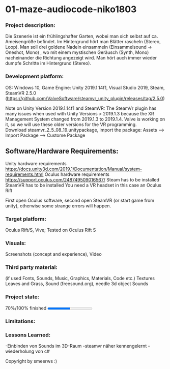 # 01-maze-audiocode-niko1803

### Project description: 
Die Szenerie ist ein frühlingshafter Garten, wobei man sich selbst auf ca. Ameisengröße befindet. Im Hintergrund hört man Blätter rascheln (Stereo, Loop). Man soll drei goldene Nadeln einsammeln (Einsammelsound -> Oneshot, Mono) , wo mit einem mystischen Geräusch (Synth, Mono) nacheinander die Richtung angezeigt wird. Man hört auch immer wieder dumpfe Schritte im Hintergrund (Stereo). 

### Development platform: 
OS: Windows 10, Game Engine: Unity 2019.1.14f1, Visual Studio 2019, Steam,  
SteamVR 2.5.0 (https://github.com/ValveSoftware/steamvr_unity_plugin/releases/tag/2.5.0)

Note on Unity Version 2019.1.14f1 and SteamVR: The SteamVr plugin has many issues when used with Unity Versions > 2019.1.3 because the XR Management System changed from 2019.1.3 to 2019.1.4. Valve is working on it, so we will use these older versions for the VR programming.  
Download steamvr_2_5_08_19.unitypackage, import the package: Assets --> Import Package --> Custome Package

## Software/Hardware Requirements: 
Unity hardware requirements https://docs.unity3d.com/2019.1/Documentation/Manual/system-requirements.html 
Oculus hardware requirements https://support.oculus.com/248749509016567/
Steam has to be installed
SteamVR has to be installed
You need a VR headset in this case an Oculus Rift

First open Oculus software, second open SteamVR (or start game from unity), otherwise some strange errors will happen. 


### Target platform: 
Oculus Rift/S, Vive; 
Tested on Oculus Rift S

### Visuals: 
Screenshots (concept and experience), Video

### Third party material: 
(if used Fonts, Sounds, Music, Graphics, Materials, Code etc.)
Textures Leaves and Grass, Sound (freesound.org), needle 3d object
Sounds

### Project state: 
70%/100% finished
<progress max="100" value="50"></progress>

### Limitations: 

### Lessons Learned: 
-Einbinden von Sounds im 3D-Raum
-steamvr näher kennengelernt
-wiederholung von c#

Copyright by smeerws :)
